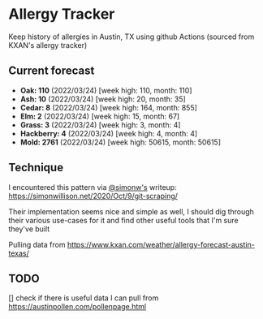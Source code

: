 # Allergy Tracker

Keep history of allergies in Austin, TX using github Actions (sourced from KXAN's allergy tracker)

## Current forecast
<!-- INJECT FORECAST -->
- **Oak: 110** (2022/03/24)  [week high: 110, month: 110]
- **Ash: 10** (2022/03/24)  [week high: 20, month: 35]
- **Cedar: 8** (2022/03/24)  [week high: 164, month: 855]
- **Elm: 2** (2022/03/24)  [week high: 15, month: 67]
- **Grass: 3** (2022/03/24)  [week high: 3, month: 4]
- **Hackberry: 4** (2022/03/24)  [week high: 4, month: 4]
- **Mold: 2761** (2022/03/24)  [week high: 50615, month: 50615]
<!-- END INJECT FORECAST -->

## Technique

I encountered this pattern via [@simonw's](https://github.com/simonw) writeup: https://simonwillison.net/2020/Oct/9/git-scraping/

Their implementation seems nice and simple as well, I should dig through their various use-cases for it and find other useful tools that I'm sure they've built

Pulling data from https://www.kxan.com/weather/allergy-forecast-austin-texas/

## TODO

[] check if there is useful data I can pull from https://austinpollen.com/pollenpage.html
